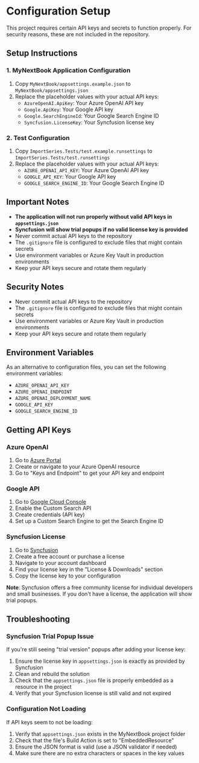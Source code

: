 # Configuration Setup

This project requires certain API keys and secrets to function properly. For security reasons, these are not included in the repository.

## Setup Instructions

### 1. MyNextBook Application Configuration

1. Copy `MyNextBook/appsettings.example.json` to `MyNextBook/appsettings.json`
2. Replace the placeholder values with your actual API keys:
   - `AzureOpenAI.ApiKey`: Your Azure OpenAI API key
   - `Google.ApiKey`: Your Google API key
   - `Google.SearchEngineId`: Your Google Search Engine ID
   - `Syncfusion.LicenseKey`: Your Syncfusion license key

### 2. Test Configuration

1. Copy `ImportSeries.Tests/test.example.runsettings` to `ImportSeries.Tests/test.runsettings`
2. Replace the placeholder values with your actual API keys:
   - `AZURE_OPENAI_API_KEY`: Your Azure OpenAI API key
   - `GOOGLE_API_KEY`: Your Google API key
   - `GOOGLE_SEARCH_ENGINE_ID`: Your Google Search Engine ID

## Important Notes

- **The application will not run properly without valid API keys in `appsettings.json`**
- **Syncfusion will show trial popups if no valid license key is provided**
- Never commit actual API keys to the repository
- The `.gitignore` file is configured to exclude files that might contain secrets
- Use environment variables or Azure Key Vault in production environments
- Keep your API keys secure and rotate them regularly

## Security Notes

- Never commit actual API keys to the repository
- The `.gitignore` file is configured to exclude files that might contain secrets
- Use environment variables or Azure Key Vault in production environments
- Keep your API keys secure and rotate them regularly

## Environment Variables

As an alternative to configuration files, you can set the following environment variables:

- `AZURE_OPENAI_API_KEY`
- `AZURE_OPENAI_ENDPOINT`
- `AZURE_OPENAI_DEPLOYMENT_NAME`
- `GOOGLE_API_KEY`
- `GOOGLE_SEARCH_ENGINE_ID`

## Getting API Keys

### Azure OpenAI
1. Go to [Azure Portal](https://portal.azure.com)
2. Create or navigate to your Azure OpenAI resource
3. Go to "Keys and Endpoint" to get your API key and endpoint

### Google API
1. Go to [Google Cloud Console](https://console.cloud.google.com)
2. Enable the Custom Search API
3. Create credentials (API key)
4. Set up a Custom Search Engine to get the Search Engine ID

### Syncfusion License
1. Go to [Syncfusion](https://www.syncfusion.com)
2. Create a free account or purchase a license
3. Navigate to your account dashboard
4. Find your license key in the "License & Downloads" section
5. Copy the license key to your configuration

**Note**: Syncfusion offers a free community license for individual developers and small businesses. If you don't have a license, the application will show trial popups.

## Troubleshooting

### Syncfusion Trial Popup Issue
If you're still seeing "trial version" popups after adding your license key:

1. Ensure the license key in `appsettings.json` is exactly as provided by Syncfusion
2. Clean and rebuild the solution
3. Check that the `appsettings.json` file is properly embedded as a resource in the project
4. Verify that your Syncfusion license is still valid and not expired

### Configuration Not Loading
If API keys seem to not be loading:

1. Verify that `appsettings.json` exists in the MyNextBook project folder
2. Check that the file's Build Action is set to "EmbeddedResource"
3. Ensure the JSON format is valid (use a JSON validator if needed)
4. Make sure there are no extra characters or spaces in the key values